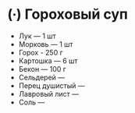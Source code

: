 # (∙) Гороховый суп

* Лук — 1 шт
* Морковь — 1 шт
* Горох - 250 г
* Картошка — 6 шт
* Бекон — 100 г
* Сельдерей —
* Перец душистый —
* Лавровый лист —
* Соль —

